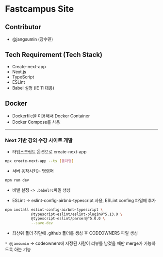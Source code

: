 # Fastcampus Site
## Contributor
- @jangsumin (장수민)

## Tech Requirement (Tech Stack)
- Create-next-app
- Next.js
- TypeScript
- ESLint
- Babel 설정 (IE 11 대응)

## Docker
- Dockerfile을 이용해서 Docker Container
- Docker Compose를 사용
---
### Next 기반 강의 수강 사이트 개발
- 타입스크립트 옵션으로 create-next-app

```bash
npx create-next-app --ts [폴더명]
```

- 서버 동작시키는 명령어

```bash
npm run dev
```

- 바벨 설정 -> `.babelrc`파일 생성

- ESLint -> eslint-config-airbnb-typescript 사용, ESLint confing 파일에 추가

```bash
npm install eslint-config-airbnb-typescript \
            @typescript-eslint/eslint-plugin@^5.13.0 \
            @typescript-eslint/parser@^5.0.0 \
            --save-dev
```

- 최상위 폴더 하단에 .github 폴더를 생성 후 CODEOWNERS 파일 생성

`* @jansumin` -> codeowners에 지정된 사람이 리뷰를 남겼을 때만 merge가 가능하도록 하는 기능